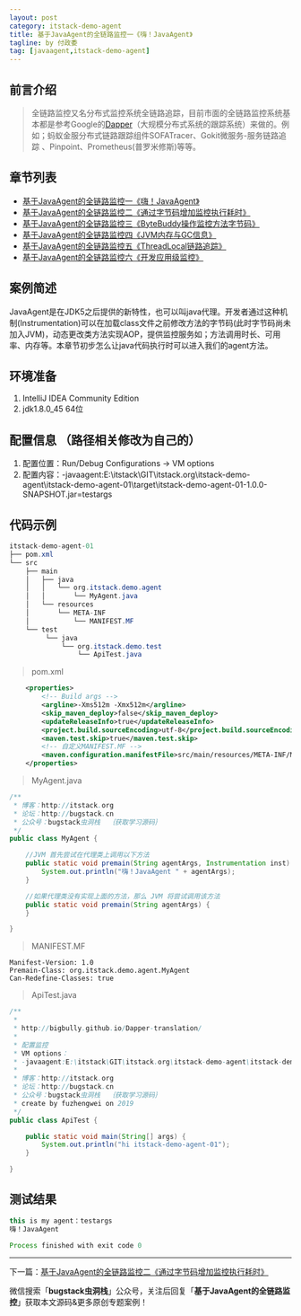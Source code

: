 ```yaml
---
layout: post
category: itstack-demo-agent
title: 基于JavaAgent的全链路监控一《嗨！JavaAgent》
tagline: by 付政委
tag: [javaagent,itstack-demo-agent]
---
```


## 前言介绍
>全链路监控又名分布式监控系统全链路追踪，目前市面的全链路监控系统基本都是参考Google的[Dapper](https://mp.weixin.qq.com/s?__biz=MzIxMDAwMDAxMw==&mid=2650724660&idx=1&sn=0f33d3386c7652bf536cb071e9f79921&chksm=8f6138d6b816b1c0d92fb75257da4fc8ddefb7ec53dfcad98dffec87740df455cc75aa7b4a5c&token=144816615&lang=zh_CN#rd)（大规模分布式系统的跟踪系统）来做的。例如；蚂蚁金服分布式链路跟踪组件SOFATracer、Gokit微服务-服务链路追踪 、Pinpoint、Prometheus(普罗米修斯)等等。

##  章节列表
- [基于JavaAgent的全链路监控一《嗨！JavaAgent》](/itstack-demo-agent/2019/07/10/%E5%9F%BA%E4%BA%8EJavaAgent%E7%9A%84%E5%85%A8%E9%93%BE%E8%B7%AF%E7%9B%91%E6%8E%A7%E4%B8%80-%E5%97%A8-JavaAgent.html)
- [基于JavaAgent的全链路监控二《通过字节码增加监控执行耗时》](/itstack-demo-agent/2019/07/11/%E5%9F%BA%E4%BA%8EJavaAgent%E7%9A%84%E5%85%A8%E9%93%BE%E8%B7%AF%E7%9B%91%E6%8E%A7%E4%BA%8C-%E9%80%9A%E8%BF%87%E5%AD%97%E8%8A%82%E7%A0%81%E5%A2%9E%E5%8A%A0%E7%9B%91%E6%8E%A7%E6%89%A7%E8%A1%8C%E8%80%97%E6%97%B6.html)
- [基于JavaAgent的全链路监控三《ByteBuddy操作监控方法字节码》](/itstack-demo-agent/2019/07/12/%E5%9F%BA%E4%BA%8EJavaAgent%E7%9A%84%E5%85%A8%E9%93%BE%E8%B7%AF%E7%9B%91%E6%8E%A7%E4%B8%89-ByteBuddy%E6%93%8D%E4%BD%9C%E7%9B%91%E6%8E%A7%E6%96%B9%E6%B3%95%E5%AD%97%E8%8A%82%E7%A0%81.html)
- [基于JavaAgent的全链路监控四《JVM内存与GC信息》](/itstack-demo-agent/2019/07/13/%E5%9F%BA%E4%BA%8EJavaAgent%E7%9A%84%E5%85%A8%E9%93%BE%E8%B7%AF%E7%9B%91%E6%8E%A7%E5%9B%9B-JVM%E5%86%85%E5%AD%98%E4%B8%8EGC%E4%BF%A1%E6%81%AF.html)
- [基于JavaAgent的全链路监控五《ThreadLocal链路追踪》](/itstack-demo-agent/2019/07/14/%E5%9F%BA%E4%BA%8EJavaAgent%E7%9A%84%E5%85%A8%E9%93%BE%E8%B7%AF%E7%9B%91%E6%8E%A7%E4%BA%94-ThreadLocal%E9%93%BE%E8%B7%AF%E8%BF%BD%E8%B8%AA.html)
- [基于JavaAgent的全链路监控六《开发应用级监控》](/itstack-demo-agent/2019/07/15/%E5%9F%BA%E4%BA%8EJavaAgent%E7%9A%84%E5%85%A8%E9%93%BE%E8%B7%AF%E7%9B%91%E6%8E%A7%E5%85%AD-%E5%BC%80%E5%8F%91%E5%BA%94%E7%94%A8%E7%BA%A7%E7%9B%91%E6%8E%A7.html)

## 案例简述
JavaAgent是在JDK5之后提供的新特性，也可以叫java代理。开发者通过这种机制(Instrumentation)可以在加载class文件之前修改方法的字节码(此时字节码尚未加入JVM)，动态更改类方法实现AOP，提供监控服务如；方法调用时长、可用率、内存等。本章节初步怎么让java代码执行时可以进入我们的agent方法。

## 环境准备
1. IntelliJ IDEA Community Edition
2. jdk1.8.0_45 64位

## 配置信息 （路径相关修改为自己的）
1. 配置位置：Run/Debug Configurations -> VM options
2. 配置内容：-javaagent:E:\itstack\GIT\itstack.org\itstack-demo-agent\itstack-demo-agent-01\target\itstack-demo-agent-01-1.0.0-SNAPSHOT.jar=testargs

## 代码示例
```java
itstack-demo-agent-01
├── pom.xml
└── src
    ├── main
    │   ├── java
    │   │   └── org.itstack.demo.agent
    │   │       └── MyAgent.java
    │	└── resources
    │       └── META-INF
    │           └── MANIFEST.MF 	
    └── test
         └── java
             └── org.itstack.demo.test
                 └── ApiTest.java
```
>pom.xml

```xml
    <properties>
        <!-- Build args -->
        <argline>-Xms512m -Xmx512m</argline>
        <skip_maven_deploy>false</skip_maven_deploy>
        <updateReleaseInfo>true</updateReleaseInfo>
        <project.build.sourceEncoding>utf-8</project.build.sourceEncoding>
        <maven.test.skip>true</maven.test.skip>
        <!-- 自定义MANIFEST.MF -->
        <maven.configuration.manifestFile>src/main/resources/META-INF/MANIFEST.MF</maven.configuration.manifestFile>
    </properties>
```

>MyAgent.java

```java
/**
 * 博客：http://itstack.org
 * 论坛：http://bugstack.cn
 * 公众号：bugstack虫洞栈  ｛获取学习源码｝
 */
public class MyAgent {

    //JVM 首先尝试在代理类上调用以下方法
    public static void premain(String agentArgs, Instrumentation inst) {
        System.out.println("嗨！JavaAgent " + agentArgs);
    }

    //如果代理类没有实现上面的方法，那么 JVM 将尝试调用该方法
    public static void premain(String agentArgs) {
    }

}
```
>MANIFEST.MF

```
Manifest-Version: 1.0
Premain-Class: org.itstack.demo.agent.MyAgent
Can-Redefine-Classes: true

```
>ApiTest.java

```java
/**
 *
 * http://bigbully.github.io/Dapper-translation/
 *
 * 配置监控
 * VM options：
 * -javaagent:E:\itstack\GIT\itstack.org\itstack-demo-agent\itstack-demo-agent-01\target\itstack-demo-agent-01-1.0.0-SNAPSHOT.jar=testargs
 *
 * 博客：http://itstack.org
 * 论坛：http://bugstack.cn
 * 公众号：bugstack虫洞栈  ｛获取学习源码｝
 * create by fuzhengwei on 2019
 */
public class ApiTest {

    public static void main(String[] args) {
        System.out.println("hi itstack-demo-agent-01");
    }

}
```

## 测试结果

```java
this is my agent：testargs
嗨！JavaAgent

Process finished with exit code 0
```

------------

下一篇：[基于JavaAgent的全链路监控二《通过字节码增加监控执行耗时》](/itstack-demo-agent/2019/07/11/%E5%9F%BA%E4%BA%8EJavaAgent%E7%9A%84%E5%85%A8%E9%93%BE%E8%B7%AF%E7%9B%91%E6%8E%A7%E4%BA%8C-%E9%80%9A%E8%BF%87%E5%AD%97%E8%8A%82%E7%A0%81%E5%A2%9E%E5%8A%A0%E7%9B%91%E6%8E%A7%E6%89%A7%E8%A1%8C%E8%80%97%E6%97%B6.html)

微信搜索「**bugstack虫洞栈**」公众号，关注后回复「**基于JavaAgent的全链路监控**」获取本文源码&更多原创专题案例！

